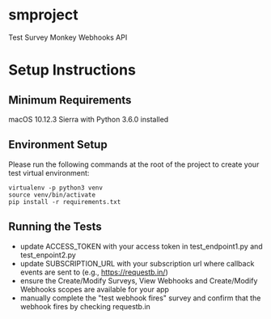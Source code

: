 # smproject
Test Survey Monkey Webhooks API

# Setup Instructions

## Minimum Requirements

macOS 10.12.3 Sierra with Python 3.6.0 installed


## Environment Setup

Please run the following commands at the root of the project to create your test virtual environment:

 	virtualenv -p python3 venv
	source venv/bin/activate
	pip install -r requirements.txt
    
    
## Running the Tests

* update ACCESS_TOKEN with your access token in test_endpoint1.py and test_enpoint2.py
* update SUBSCRIPTION_URL with your subscription url where callback events are sent to (e.g., https://requestb.in/)
* ensure the Create/Modify Surveys, View Webhooks and Create/Modify Webhooks scopes are available for your app
* manually complete the "test webhook fires" survey and confirm that the webhook fires by checking requestb.in
   
